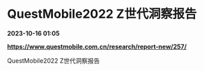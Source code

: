 # QuestMobile2022 Z世代洞察报告

**2023-10-16 01:05**

**https://www.questmobile.com.cn/research/report-new/257/**

QuestMobile2022 Z世代洞察报告
